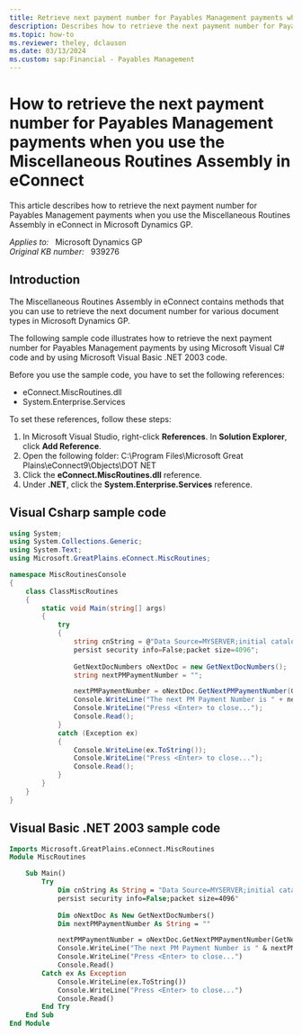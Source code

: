 ```yaml
---
title: Retrieve next payment number for Payables Management payments when you use the Miscellaneous Routines Assembly in eConnect
description: Describes how to retrieve the next payment number for Payables Management payments when you use the Miscellaneous Routines Assembly in eConnect.
ms.topic: how-to
ms.reviewer: theley, dclauson
ms.date: 03/13/2024
ms.custom: sap:Financial - Payables Management
---
```

# How to retrieve the next payment number for Payables Management payments when you use the Miscellaneous Routines Assembly in eConnect

This article describes how to retrieve the next payment number for Payables Management payments when you use the Miscellaneous Routines Assembly in eConnect in Microsoft Dynamics GP.

_Applies to:_ &nbsp; Microsoft Dynamics GP  
_Original KB number:_ &nbsp; 939276

## Introduction

The Miscellaneous Routines Assembly in eConnect contains methods that you can use to retrieve the next document number for various document types in Microsoft Dynamics GP.

The following sample code illustrates how to retrieve the next payment number for Payables Management payments by using Microsoft Visual C# code and by using Microsoft Visual Basic .NET 2003 code.

Before you use the sample code, you have to set the following references:

- eConnect.MiscRoutines.dll
- System.Enterprise.Services

To set these references, follow these steps:

1. In Microsoft Visual Studio, right-click **References**. In **Solution Explorer**, click **Add Reference**.
2. Open the following folder: C:\\Program Files\\Microsoft Great Plains\\eConnect9\\Objects\\DOT NET
3. Click the **eConnect.MiscRoutines.dll** reference.
4. Under **.NET**, click the **System.Enterprise.Services** reference.

## Visual Csharp sample code

```csharp
using System;
using System.Collections.Generic;
using System.Text;
using Microsoft.GreatPlains.eConnect.MiscRoutines;

namespace MiscRoutinesConsole
{
    class ClassMiscRoutines
    {
        static void Main(string[] args)
        {
            try
            {
                string cnString = @"Data Source=MYSERVER;initial catalog=TWO;integrated security=SSPI;
                persist security info=False;packet size=4096";
                
                GetNextDocNumbers oNextDoc = new GetNextDocNumbers();
                string nextPMPaymentNumber = "";

                nextPMPaymentNumber = oNextDoc.GetNextPMPaymentNumber(GetNextDocNumbers.IncrementDecrement.Increment, cnString);
                Console.WriteLine("The next PM Payment Number is " + nextPMPaymentNumber);
                Console.WriteLine("Press <Enter> to close...");
                Console.Read();
            }
            catch (Exception ex)
            {
                Console.WriteLine(ex.ToString());
                Console.WriteLine("Press <Enter> to close...");
                Console.Read();
            }
        }
    }
}
```

## Visual Basic .NET 2003 sample code

```vb
Imports Microsoft.GreatPlains.eConnect.MiscRoutines
Module MiscRoutines

    Sub Main()
        Try
            Dim cnString As String = "Data Source=MYSERVER;initial catalog=TWO;integrated security=SSPI;
            persist security info=False;packet size=4096"
            
            Dim oNextDoc As New GetNextDocNumbers()
            Dim nextPMPaymentNumber As String = ""

            nextPMPaymentNumber = oNextDoc.GetNextPMPaymentNumber(GetNextDocNumbers.IncrementDecrement.Increment, cnString)
            Console.WriteLine("The next PM Payment Number is " & nextPMPaymentNumber)
            Console.WriteLine("Press <Enter> to close...")
            Console.Read()
        Catch ex As Exception
            Console.WriteLine(ex.ToString())
            Console.WriteLine("Press <Enter> to close...")
            Console.Read()
        End Try
    End Sub
End Module
```
